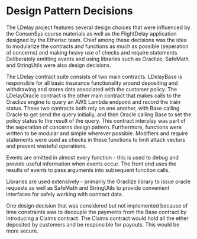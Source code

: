 # Design Pattern Decisions

The LDelay project features several design choices that were influenced by the ConsenSys course materials as well as the FlightDelay application designed by the Etherisc team. Chief among these decisions was the idea to modularize the contracts and functions as much as possible (seperation of concerns) and making heavy use of checks and require statements. Deliberately emitting events and using libraries such as Oraclize, SafeMath and StringUtils were also design decisions. 

The LDelay contract suite consists of two main contracts. LDelayBase is responsible for all basic insurance functionality around depositing and withdrawing and stores data associated with the customer policy. The LDelayOracle contract is the other main contract that makes calls to the Oraclize engine to query an AWS Lambda endpoint and record the train status. These two contracts both rely on one another, with Base calling Oracle to get send the query initially, and then Oracle calling Base to set the policy status to the result of the query. This contract interplay was part of the seperation of concerns design pattern. Furthermore, functions were written to be modular and simple wherever possible. Modifiers and require statements were used as checks in these functions to limit attack vectors and prevent wasteful operations. 

Events are emitted in almost every function - this is used to debug and provide useful information when events occur. The front end uses the results of events to pass arguments into subsequent function calls. 

Libraries are used extensively - primarily the Oraclize library to issue oracle requests as well as SafeMath and StringUtils to provide convenient interfaces for safely working with contract data. 

One design decision that was considered but not implemented because of time constraints was to decouple the payments from the Base contract by introducing a Claims contract. The Claims contract would hold all the ether deposited by customers and be responsible for payouts. This would be more secure. 